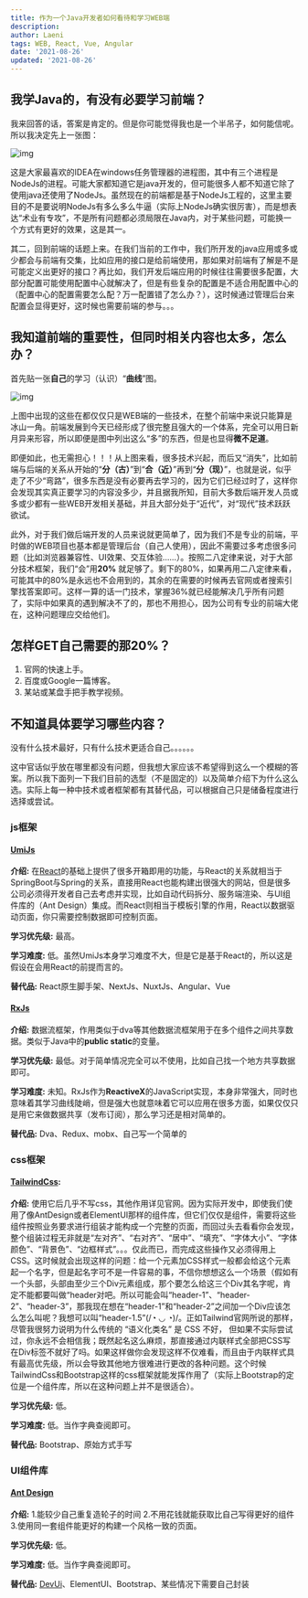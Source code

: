 ```yaml
---
title: 作为一个Java开发者如何看待和学习WEB端
description:
author: Laeni
tags: WEB, React, Vue, Angular
date: '2021-08-26'
updated: '2021-08-26'
---
```


## 我学Java的，有没有必要学习前端？

我来回答的话，答案是肯定的。但是你可能觉得我也是一个半吊子，如何能信呢。所以我决定先上一张图：

![img](	https://pictures-1252266447.cos.ap-chengdu.myqcloud.com/blog/share/what_is_web/1.png)

这是大家最喜欢的IDEA在windows任务管理器的进程图，其中有三个进程是NodeJs的进程。可能大家都知道它是java开发的，但可能很多人都不知道它除了使用java还使用了NodeJs。虽然现在的前端都是基于NodeJs工程的，这里主要目的不是要说明NodeJs有多么多么牛逼（实际上NodeJs确实很厉害），而是想表达“术业有专攻”，不是所有问题都必须局限在Java内，对于某些问题，可能换一个方式有更好的效果，这是其一。

其二，回到前端的话题上来。在我们当前的工作中，我们所开发的java应用或多或少都会与前端有交集，比如应用的接口是给前端使用，那如果对前端有了解是不是可能定义出更好的接口？再比如，我们开发后端应用的时候往往需要很多配置，大部分配置可能使用配置中心就解决了，但是有些复杂的配置是不适合用配置中心的（配置中心的配置需要怎么配？万一配置错了怎么办？），这时候通过管理后台来配置会显得更好，这时候也需要前端的参与。。。

## 我知道前端的重要性，但同时相关内容也太多，怎么办？

首先贴一张**自己**的学习（认识）“**曲线**”图。

![img](	https://pictures-1252266447.cos.ap-chengdu.myqcloud.com/blog/share/what_is_web/web-history.png)

上图中出现的这些在都仅仅只是WEB端的一些技术，在整个前端中来说只能算是冰山一角。前端发展到今天已经形成了很完整且强大的一个体系，完全可以用日新月异来形容，所以即便是图中列出这么“多”的东西，但是也显得**微不足道**。

即便如此，也无需担心！！！从上图来看，很多技术兴起，而后又“消失”，比如前端与后端的关系从开始的“**分（古）**”到“**合（近）**”再到“**分（现）**”，也就是说，似乎走了不少“弯路”，很多东西是没有必要再去学习的，因为它们已经过时了，这样你会发现其实真正要学习的内容没多少，并且据我所知，目前大多数后端开发人员或多或少都有一些WEB开发相关基础，并且大部分处于“近代”，对“现代”技术跃跃欲试。

此外，对于我们做后端开发的人员来说就更简单了，因为我们不是专业的前端，平时做的WEB项目也基本都是管理后台（自己人使用），因此不需要过多考虑很多问题（比如浏览器兼容性、UI效果、交互体验......）。按照二八定律来说，对于大部分技术框架，我们“会”用**20%** 就足够了。剩下的80%，如果再用二八定律来看，可能其中的80%是永远也不会用到的，其余的在需要的时候再去官网或者搜索引擎找答案即可。这样一算的话一门技术，掌握36%就已经能解决几乎所有问题了，实际中如果真的遇到解决不了的，那也不用担心，因为公司有专业的前端大佬在，这种问题理应交给他们。

## **怎样GET自己需要的那20%？**

1. 官网的快速上手。
2. 百度或Google一篇博客。
3. 某站或某盘手把手教学视频。

## 不知道具体要学习哪些内容？

没有什么技术最好，只有什么技术更适合自己。。。。。。

这中官话似乎放在哪里都没有问题，但我想大家应该不希望得到这么一个模糊的答案。所以我下面列一下我们目前的选型（不是固定的）以及简单介绍下为什么这么选。实际上每一种中技术或者框架都有其替代品，可以根据自己只是储备程度进行选择或尝试。

### js框架

#### [UmiJs](https://umijs.org/)

**介绍:** 在[React](https://react.docschina.org/)的基础上提供了很多开箱即用的功能，与React的关系就相当于SpringBoot与Spring的关系，直接用React也能构建出很强大的网站，但是很多公司必须得开发者自己去考虑并实现，比如自动代码拆分、服务端渲染、与UI组件库的（Ant Design）集成。而React则相当于模板引擎的作用，React以数据驱动页面，你只需要控制数据即可控制页面。

**学习优先级:** 最高。

**学习难度:** 低。虽然UmiJs本身学习难度不大，但是它是基于React的，所以这是假设在会用React的前提而言的。

**替代品:** React原生脚手架、NextJs、NuxtJs、Angular、Vue

#### [RxJs](https://cn.rx.js.org/)

**介绍:** 数据流框架，作用类似于dva等其他数据流框架用于在多个组件之间共享数据。类似于Java中的**public static**的变量。

**学习优先级:** 最低。对于简单情况完全可以不使用，比如自己找一个地方共享数据即可。

**学习难度:** 未知。RxJs作为**ReactiveX**的JavaScript实现，本身非常强大，同时也意味着其学习曲线陡峭，但是强大也就意味着它可以应用在很多方面，如果仅仅只是用它来做数据共享（发布订阅），那么学习还是相对简单的。

**替代品:** Dva、Redux、mobx、自己写一个简单的

### css框架

#### [TailwindCss](https://www.tailwindcss.cn/):

**介绍:** 使用它后几乎不写css，其他作用详见官网。因为实际开发中，即使我们使用了像AntDesign或者ElementUI那样的组件库，但它们仅仅是组件，需要将这些组件按照业务要求进行组装才能构成一个完整的页面，而回过头去看看你会发现，整个组装过程无非就是“左对齐”、“右对齐”、“居中”、“填充”、“字体大小”、“字体颜色”、“背景色”、“边框样式”。。。仅此而已，而完成这些操作又必须得用上CSS。这时候就会出现这样的问题：给一个元素加CSS样式一般都会给这个元素起一个名字，但是起名字可不是一件容易的事，不信你想想这么一个场景（假如有一个头部，头部由至少三个Div元素组成，那个要怎么给这三个Div其名字呢，肯定不能都要叫做“header对吧。所以可能会叫“header-1”、“header-2”、“header-3”，那我现在想在“header-1”和“header-2”之间加一个Div应该怎么怎么叫呢？我想可以叫“header-1.5”(/◔ ◡ ◔)/。正如Tailwind官网所说的那样，尽管我很努力说明为什么传统的 “语义化类名” 是 CSS 不好， 但如果不实际尝试过，你永远不会相信我；既然起名这么麻烦，那直接通过内联样式全部把CSS写在Div标签不就好了吗。如果这样做你会发现这样不仅难看，而且由于内联样式具有最高优先级，所以会导致其他地方很难进行更改的各种问题。这个时候TailwindCss和Bootstrap这样的css框架就能发挥作用了（实际上Bootstrap的定位是一个组件库，所以在这种问题上并不是很适合）。

**学习优先级:** 低。

**学习难度:** 低。当作字典查阅即可。

**替代品:** Bootstrap、原始方式手写

### UI组件库

#### [Ant Design](https://ant.design/)

**介绍:** 1.能较少自己重复造轮子的时间 2.不用花钱就能获取比自己写得更好的组件 3.使用同一套组件能更好的构建一个风格一致的页面。

**学习优先级:** 低。

**学习难度:** 低。当作字典查阅即可。

**替代品:** [DevUi](https://devui.design/)、ElementUI、Bootstrap、某些情况下需要自己封装

